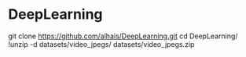 # DeepLearning

git clone https://github.com/alhais/DeepLearning.git
cd DeepLearning/
!unzip -d datasets/video_jpegs/ datasets/video_jpegs.zip
